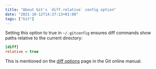 ```yaml
---
title: "About Git's `diff.relative` config option"
date: "2021-10-12T14:37:13+01:00"
tags: ["Git"]
---
```


Setting this option to true in `~/.gitconfig` ensures diff commands show paths
relative to the current directory:

```ini
[diff]
relative = true
```

This is mentioned on the
[diff options](https://git-scm.com/docs/diff-options#Documentation/diff-options.txt---relativeltpathgt)
page in the Git online manual.
